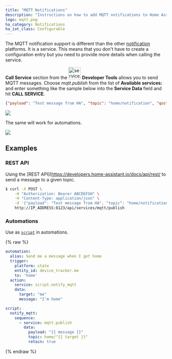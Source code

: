 ```yaml
---
title: "MQTT Notifications"
description: "Instructions on how to add MQTT notifications to Home Assistant."
logo: mqtt.png
ha_category: Notifications
ha_iot_class: Configurable
---
```


The MQTT notification support is different than the other [notification](/integrations/notify/) platforms. It is a service. This means that you don't have to create a configuration entry but you need to provide more details when calling the service.

**Call Service** section from the <img src='/images/screenshots/developer-tool-services-icon.png' alt='service developer tool icon' class="no-shadow" height="38" /> **Developer Tools** allows you to send MQTT messages. Choose *mqtt.publish*  from the list of **Available services:** and enter something like the sample below into the **Service Data** field and hit **CALL SERVICE**.

```json
{"payload": "Test message from HA", "topic": "home/notification", "qos": 0, "retain": 0}
```

<p class='img'>
  <img src='/images/screenshots/mqtt-notify.png' />
</p>

The same will work for automations.

<p class='img'>
  <img src='/images/screenshots/mqtt-notify-action.png' />
</p>


## Examples

### REST API

Using the [REST API](https://developers.home-assistant.io/docs/api/rest/ to send a message to a given topic.

```bash
$ curl -X POST \
    -H "Authorization: Bearer ABCDEFGH" \
    -H "Content-Type: application/json" \
    -d '{"payload": "Test message from HA", "topic": "home/notification"}' \
    http://IP_ADDRESS:8123/api/services/mqtt/publish
```

### Automations

Use as [`script`](/integrations/script/) in automations.

{% raw %}
```yaml
automation:
  alias: Send me a message when I get home
  trigger:
    platform: state
    entity_id: device_tracker.me
    to: 'home'
  action:
    service: script.notify_mqtt
    data:
      target: "me"
      message: "I'm home"

script:
  notify_mqtt:
    sequence:
      - service: mqtt.publish
        data:
          payload: "{{ message }}"
          topic: home/"{{ target }}"
          retain: true
```
{% endraw %}
